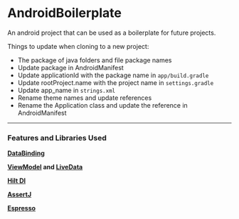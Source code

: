 # AndroidBoilerplate

An android project that can be used as a boilerplate for future projects.

Things to update when cloning to a new project:
- The package of java folders and file package names
- Update package in AndroidManifest
- Update applicationId with the package name in `app/build.gradle`
- Update rootProject.name with the project name in `settings.gradle`
- Update app_name in `strings.xml`
- Rename theme names and update references
- Rename the Application class and update the reference in AndroidManifest

---

### Features and Libraries Used

**[DataBinding](https://developer.android.com/topic/libraries/data-binding)**

**[ViewModel](https://developer.android.com/topic/libraries/architecture/viewmodel)
    and [LiveData](https://developer.android.com/topic/libraries/architecture/livedata)**

**[Hilt DI](https://developer.android.com/training/dependency-injection/hilt-android)**

**[AssertJ](https://assertj.github.io/doc)**

**[Espresso](https://developer.android.com/topic/libraries/architecture/viewmodel)**

